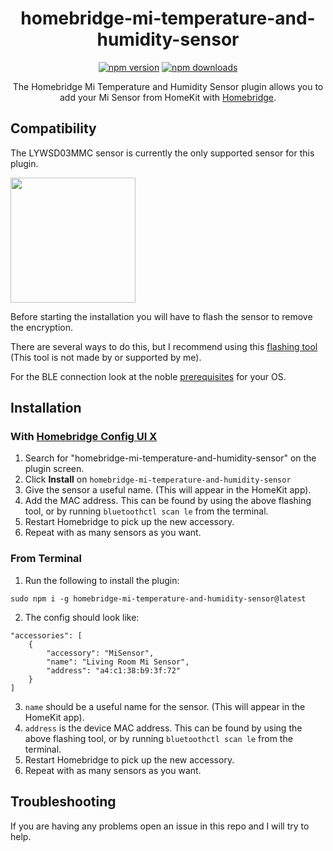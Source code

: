 
<span align="center">

# homebridge-mi-temperature-and-humidity-sensor

[![npm version](https://badgen.net/npm/v/homebridge-mi-temperature-and-humidity-sensor)](https://www.npmjs.com/package/homebridge-mi-temperature-and-humidity-sensor)
[![npm downloads](https://badgen.net/npm/dt/homebridge-mi-temperature-and-humidity-sensor)](https://www.npmjs.com/package/homebridge-mi-temperature-and-humidity-sensor)

<p>The Homebridge Mi Temperature and Humidity Sensor plugin allows you to add your Mi Sensor from HomeKit with
  <a href="https://homebridge.io">Homebridge</a>. 
</p>

</span>

## Compatibility

The LYWSD03MMC sensor is currently the only supported sensor for this plugin.

<img src="https://user-images.githubusercontent.com/67937058/188974059-88d12728-a846-4c14-8133-3424432ddb0e.jpeg" width="200" />

Before starting the installation you will have to flash the sensor to remove the encryption.

There are several ways to do this, but I recommend using this [flashing tool](https://pvvx.github.io/ATC_MiThermometer/TelinkMiFlasher.html) (This tool is not made by or supported by me).

For the BLE connection look at the noble [prerequisites](https://github.com/abandonware/noble#prerequisites) for your OS.

## Installation

### With [Homebridge Config UI X](https://github.com/oznu/homebridge-config-ui-x)
  1. Search for "homebridge-mi-temperature-and-humidity-sensor" on the plugin screen.
  2. Click **Install** on `homebridge-mi-temperature-and-humidity-sensor`
  3. Give the sensor a useful name. (This will appear in the HomeKit app).
  4. Add the MAC address. This can be found by using the above flashing tool, or by running `bluetoothctl scan le` from the terminal.
  5. Restart Homebridge to pick up the new accessory.
  6. Repeat with as many sensors as you want.

### From Terminal
  1. Run the following to install the plugin:
  ```
  sudo npm i -g homebridge-mi-temperature-and-humidity-sensor@latest
  ```
  2. The config should look like:
  ```
  "accessories": [
      {
          "accessory": "MiSensor",
          "name": "Living Room Mi Sensor",
          "address": "a4:c1:38:b9:3f:72"
      }
  ]
  ```
  3. `name` should be a useful name for the sensor. (This will appear in the HomeKit app).
  4. `address` is the device MAC address. This can be found by using the above flashing tool, or by running `bluetoothctl scan le` from the terminal.
  5. Restart Homebridge to pick up the new accessory.
  6. Repeat with as many sensors as you want.

## Troubleshooting

If you are having any problems open an issue in this repo and I will try to help.
